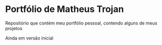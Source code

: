 # Portfólio de Matheus Trojan

 Repositório que contém meu portfólio pessoal, contendo alguns de meus projetos
 
 Ainda em versão inicial
